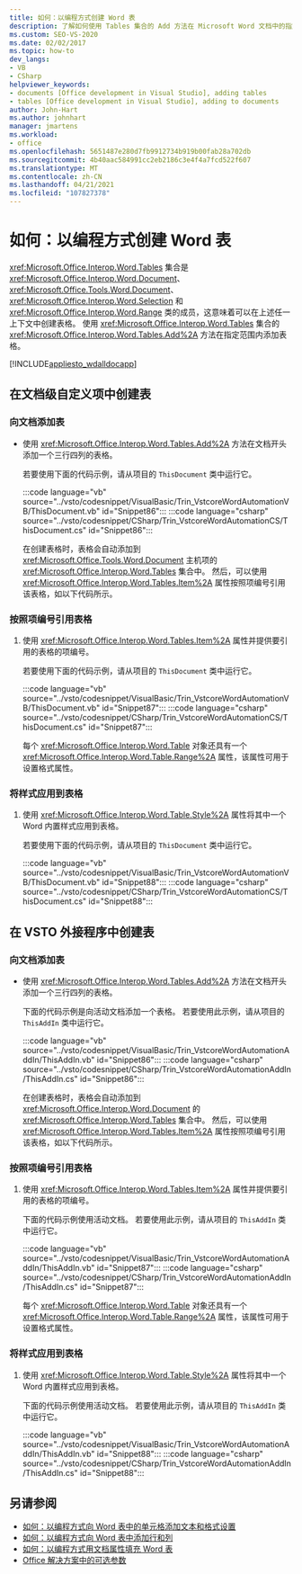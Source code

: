 ```yaml
---
title: 如何：以编程方式创建 Word 表
description: 了解如何使用 Tables 集合的 Add 方法在 Microsoft Word 文档中的指定范围内添加表。
ms.custom: SEO-VS-2020
ms.date: 02/02/2017
ms.topic: how-to
dev_langs:
- VB
- CSharp
helpviewer_keywords:
- documents [Office development in Visual Studio], adding tables
- tables [Office development in Visual Studio], adding to documents
author: John-Hart
ms.author: johnhart
manager: jmartens
ms.workload:
- office
ms.openlocfilehash: 5651487e280d7fb9912734b919b00fab28a702db
ms.sourcegitcommit: 4b40aac584991cc2eb2186c3e4f4a7fcd522f607
ms.translationtype: MT
ms.contentlocale: zh-CN
ms.lasthandoff: 04/21/2021
ms.locfileid: "107827378"
---
```

# <a name="how-to-programmatically-create-word-tables"></a>如何：以编程方式创建 Word 表
  <xref:Microsoft.Office.Interop.Word.Tables> 集合是 <xref:Microsoft.Office.Interop.Word.Document>、<xref:Microsoft.Office.Tools.Word.Document>、<xref:Microsoft.Office.Interop.Word.Selection> 和 <xref:Microsoft.Office.Interop.Word.Range> 类的成员，这意味着可以在上述任一上下文中创建表格。 使用 <xref:Microsoft.Office.Interop.Word.Tables> 集合的 <xref:Microsoft.Office.Interop.Word.Tables.Add%2A> 方法在指定范围内添加表格。

 [!INCLUDE[appliesto_wdalldocapp](../vsto/includes/appliesto-wdalldocapp-md.md)]

## <a name="create-tables-in-document-level-customizations"></a>在文档级自定义项中创建表

### <a name="to-add-a-table-to-a-document"></a>向文档添加表

- 使用 <xref:Microsoft.Office.Interop.Word.Tables.Add%2A> 方法在文档开头添加一个三行四列的表格。

   若要使用下面的代码示例，请从项目的 `ThisDocument` 类中运行它。

   :::code language="vb" source="../vsto/codesnippet/VisualBasic/Trin_VstcoreWordAutomationVB/ThisDocument.vb" id="Snippet86":::
   :::code language="csharp" source="../vsto/codesnippet/CSharp/Trin_VstcoreWordAutomationCS/ThisDocument.cs" id="Snippet86":::

  在创建表格时，表格会自动添加到 <xref:Microsoft.Office.Tools.Word.Document> 主机项的 <xref:Microsoft.Office.Interop.Word.Tables> 集合中。 然后，可以使用 <xref:Microsoft.Office.Interop.Word.Tables.Item%2A> 属性按照项编号引用该表格，如以下代码所示。

### <a name="to-refer-to-a-table-by-item-number"></a>按照项编号引用表格

1. 使用 <xref:Microsoft.Office.Interop.Word.Tables.Item%2A> 属性并提供要引用的表格的项编号。

    若要使用下面的代码示例，请从项目的 `ThisDocument` 类中运行它。

    :::code language="vb" source="../vsto/codesnippet/VisualBasic/Trin_VstcoreWordAutomationVB/ThisDocument.vb" id="Snippet87":::
    :::code language="csharp" source="../vsto/codesnippet/CSharp/Trin_VstcoreWordAutomationCS/ThisDocument.cs" id="Snippet87":::

   每个 <xref:Microsoft.Office.Interop.Word.Table> 对象还具有一个 <xref:Microsoft.Office.Interop.Word.Table.Range%2A> 属性，该属性可用于设置格式属性。

### <a name="to-apply-a-style-to-a-table"></a>将样式应用到表格

1. 使用 <xref:Microsoft.Office.Interop.Word.Table.Style%2A> 属性将其中一个 Word 内置样式应用到表格。

     若要使用下面的代码示例，请从项目的 `ThisDocument` 类中运行它。

     :::code language="vb" source="../vsto/codesnippet/VisualBasic/Trin_VstcoreWordAutomationVB/ThisDocument.vb" id="Snippet88":::
     :::code language="csharp" source="../vsto/codesnippet/CSharp/Trin_VstcoreWordAutomationCS/ThisDocument.cs" id="Snippet88":::

## <a name="create-tables-in-vsto-add-ins"></a>在 VSTO 外接程序中创建表

### <a name="to-add-a-table-to-a-document"></a>向文档添加表

- 使用 <xref:Microsoft.Office.Interop.Word.Tables.Add%2A> 方法在文档开头添加一个三行四列的表格。

   下面的代码示例是向活动文档添加一个表格。 若要使用此示例，请从项目的 `ThisAddIn` 类中运行它。

   :::code language="vb" source="../vsto/codesnippet/VisualBasic/Trin_VstcoreWordAutomationAddIn/ThisAddIn.vb" id="Snippet86":::
   :::code language="csharp" source="../vsto/codesnippet/CSharp/Trin_VstcoreWordAutomationAddIn/ThisAddIn.cs" id="Snippet86":::

  在创建表格时，表格会自动添加到 <xref:Microsoft.Office.Interop.Word.Document> 的 <xref:Microsoft.Office.Interop.Word.Tables> 集合中。 然后，可以使用 <xref:Microsoft.Office.Interop.Word.Tables.Item%2A> 属性按照项编号引用该表格，如以下代码所示。

### <a name="to-refer-to-a-table-by-item-number"></a>按照项编号引用表格

1. 使用 <xref:Microsoft.Office.Interop.Word.Tables.Item%2A> 属性并提供要引用的表格的项编号。

    下面的代码示例使用活动文档。 若要使用此示例，请从项目的 `ThisAddIn` 类中运行它。

    :::code language="vb" source="../vsto/codesnippet/VisualBasic/Trin_VstcoreWordAutomationAddIn/ThisAddIn.vb" id="Snippet87":::
    :::code language="csharp" source="../vsto/codesnippet/CSharp/Trin_VstcoreWordAutomationAddIn/ThisAddIn.cs" id="Snippet87":::

   每个 <xref:Microsoft.Office.Interop.Word.Table> 对象还具有一个 <xref:Microsoft.Office.Interop.Word.Table.Range%2A> 属性，该属性可用于设置格式属性。

### <a name="to-apply-a-style-to-a-table"></a>将样式应用到表格

1. 使用 <xref:Microsoft.Office.Interop.Word.Table.Style%2A> 属性将其中一个 Word 内置样式应用到表格。

     下面的代码示例使用活动文档。 若要使用此示例，请从项目的 `ThisAddIn` 类中运行它。

     :::code language="vb" source="../vsto/codesnippet/VisualBasic/Trin_VstcoreWordAutomationAddIn/ThisAddIn.vb" id="Snippet88":::
     :::code language="csharp" source="../vsto/codesnippet/CSharp/Trin_VstcoreWordAutomationAddIn/ThisAddIn.cs" id="Snippet88":::

## <a name="see-also"></a>另请参阅
- [如何：以编程方式向 Word 表中的单元格添加文本和格式设置](../vsto/how-to-programmatically-add-text-and-formatting-to-cells-in-word-tables.md)
- [如何：以编程方式向 Word 表中添加行和列](../vsto/how-to-programmatically-add-rows-and-columns-to-word-tables.md)
- [如何：以编程方式用文档属性填充 Word 表](../vsto/how-to-programmatically-populate-word-tables-with-document-properties.md)
- [Office 解决方案中的可选参数](../vsto/optional-parameters-in-office-solutions.md)
